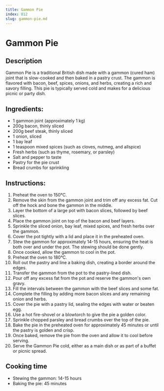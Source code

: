 ```yaml
---
title: Gammon Pie
index: 812
slug: gammon-pie.md
---
```


# Gammon Pie

## Description
Gammon Pie is a traditional British dish made with a gammon (cured ham) joint that is slow-cooked and then baked in a pastry crust. The gammon is flavored with bacon, beef, spices, onions, and herbs, creating a rich and savory filling. This pie is typically served cold and makes for a delicious picnic or party dish.

## Ingredients:
- 1 gammon joint (approximately 1 kg)
- 200g bacon, thinly sliced
- 200g beef steak, thinly sliced
- 1 onion, sliced
- 1 bay leaf
- 1 teaspoon mixed spices (such as cloves, nutmeg, and allspice)
- Fresh herbs (such as thyme, rosemary, or parsley)
- Salt and pepper to taste
- Pastry for the pie crust
- Bread crumbs for sprinkling

## Instructions:
1. Preheat the oven to 150°C.
2. Remove the skin from the gammon joint and trim off any excess fat. Cut off the hock and bone the gammon in the middle.
3. Layer the bottom of a large pot with bacon slices, followed by beef slices.
4. Place the gammon joint on top of the bacon and beef layers.
5. Sprinkle the sliced onion, bay leaf, mixed spices, and fresh herbs over the gammon.
6. Cover the pot tightly with a lid and place it in the preheated oven.
7. Stew the gammon for approximately 14-15 hours, ensuring the heat is both over and under the pot. The stewing should be done gently.
8. Once cooked, allow the gammon to cool in the pot.
9. Preheat the oven to 180°C.
10. Roll out the pastry and line a baking dish, creating a border around the edges.
11. Transfer the gammon from the pot to the pastry-lined dish.
12. Pour off any excess fat from the pot and reserve the gammon's own gravy.
13. Fill the intervals between the gammon with the beef slices and some fat.
14. Complete the filling by adding more bacon slices and any remaining onion and herbs.
15. Cover the pie with a pastry lid, sealing the edges with water or beaten egg.
16. Use a hot fire-shovel or a blowtorch to give the pie a golden color.
17. Sprinkle chopped parsley and bread crumbs over the top of the pie.
18. Bake the pie in the preheated oven for approximately 45 minutes or until the pastry is golden and crisp.
19. Once baked, remove the pie from the oven and allow it to cool before serving.
20. Serve the Gammon Pie cold, either as a main dish or as part of a buffet or picnic spread.

## Cooking time
- Stewing the gammon: 14-15 hours
- Baking the pie: 45 minutes